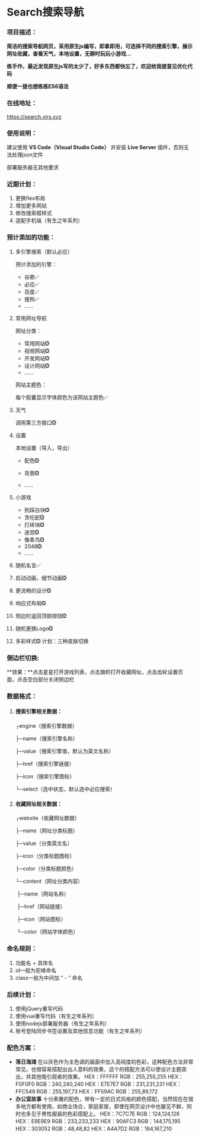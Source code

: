 # Search搜索导航

### 项目描述：

**简洁的搜索导航网页，采用原生js编写，即拿即用，可选择不同的搜索引擎，展示网址收藏，查看天气，本地设置，无聊时玩玩小游戏...**

**练手作，最近发现原生js写的太少了，好多东西都快忘了，欢迎给我提意见优化代码**

**顺便一提也想练练ES6语法**

### 在线地址：

https://search.virs.xyz

### 使用说明：

建议使用 **VS Code（Visual Studio Code）** 并安装 **Live Server** 插件，否则无法处理json文件

部署服务器无其他要求

### 近期计划：

1. 更换flex布局
2. 增加更多网站
3. 修改搜索框样式
4. 适配手机端（有生之年系列）

### 预计添加的功能：

1. 多引擎搜索（默认必应）

   预计添加的引擎：

   - 谷歌✅
   - 必应✅
   - 百度✅
   - 搜狗✅
   - ......

2. 常用网址导航

   网址分类：

   - 常用网站❎
   - 视频网站❎
   - 开发网站❎
   - 设计网站❎
   - ......

   网站主题色：

   每个胶囊显示字体颜色为该网站主题色✅

3. 天气

   调用第三方接口❎

4. 设置

   本地设置（导入，导出）

   - 配色❎

   - 背景❎

   - ......

5. 小游戏

   - 别踩白块❎
   - 贪吃蛇❎
   - 打砖块❎
   - 迷宫❎
   - 像素鸟❎
   - 2048❎
   - ......
   
6. 随机名言✅

7. 启动动画，细节动画❎

8. 更流畅的设计❎

9. 响应式布局❎

10. 侧边栏返回顶部按钮❎

11. 随机更换Logo❎

12. 多彩样式❎
    计划：三种皮肤切换

### 侧边栏切换:

 **效果：**点击星星打开游戏列表，点击旗帜打开收藏网址，点击齿轮设置页面，点击空白部分关闭侧边栏

###  数据格式：

1. #### 搜索引擎相关数据：

   ┌engine（搜索引擎数据）

   ├─name（搜索引擎名称）

   ├─value（搜索引擎值，默认为英文名称）

   ├─href（搜索引擎链接）

   ├─icon（搜索引擎图标）

   └─select（选中状态，默认选中必应搜索）

2. #### 收藏网址相关数据：

   ┌website（收藏网址数据）

   ├─name（网址分类标题）

   ├─value（分类英文名）

   ├─icon（分类标题图标）

   ├─color（分类标题颜色）

   └─content（网址分类内容）

   ​	├─name（网站名称）
   
   ​	├─href（网站链接）
   
   ​	├─icon（网站图标）
   
   ​	└─color（网站字体颜色）

### 命名规则：

1. 功能名 + 具体名
2. id一般为驼峰命名
3. class一般为中间加 “ - ” 命名

### 后续计划：

1. 使用jQuery重写代码
2. 使用vue重写代码（有生之年系列）
3. 使用nodejs部署服务器（有生之年系列）
4. 账号登陆同步书签设置及其他信息功能（有生之年系列）

### 配色方案：

- **落日海滩**
  在以灰色作为主色调的画面中加入高纯度的色彩，这种配色方法非常常见，也很容易搭配出出人意料的效果，这个的搭配方法可以使设计主题突出，并其他吸引观者的效果。
  HEX：FFFFFF RGB：255,255,255
  HEX：F0F0F0 RGB：240,240,240
  HEX：E7E7E7 RGB：231,231,231
  HEX：FFC549 RGB：255,197,73
  HEX：FF59AC RGB：255,89,172
- **办公室故事**
  十分素雅的配色，带有一定的日式风格的颜色搭配，当然现在在很多地方都有使用，如商业场合，家庭家居，即使在网页设计中也屡见不鲜，同时也多见于男性服装的色彩搭配上。
  HEX：7C7C7E RGB：124,124,126
  HEX：E9E9E9 RGB：233,233,233
  HEX：90AFC3 RGB：144,175,195
  HEX：303052 RGB：48,48,82
  HEX：A4A7D2 RGB：164,167,210